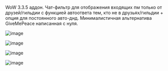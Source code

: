 WoW 3.3.5 аддон. Чат-фильтр для отображения входящих пм только от друзей/гильдии с функцией автоответа тем, кто не в друзьях/гильдии + опция для постоянного авто-днд. Минималистичная альтернатива GiveMePeace написанная с нуля.

![image](https://github.com/user-attachments/assets/eaf142a4-62a7-4ddf-862a-20b066486da5)

![image](https://github.com/user-attachments/assets/79e96424-4756-4ada-9a82-4a5d93082981)

![image](https://github.com/user-attachments/assets/85bf3ad1-bcfc-4955-bfb7-e74f4fd67f73)

![image](https://github.com/user-attachments/assets/a8168d91-cefd-4629-a3ff-156a46495b73)


